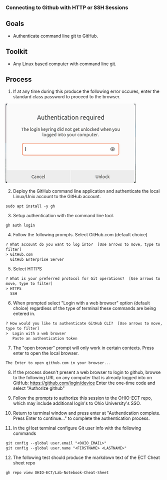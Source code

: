 ### Connecting to Github with HTTP or SSH Sessions

## Goals 

- Authenticate command line git to GitHub.

## Toolkit 

- Any Linux based computer with command line git.

## Process

1. If at any time during this produce the following error occures, enter the standard class password to proceed to the browser.

![Browswer Keyring Error](./images/Browser-keyring-error.png)

2. Deploy the GitHub command line application and authenticate the local Linux/Unix account to the GitHub account.
```
sudo apt install -y gh
```

3. Setup authentication with the command line tool.

```
gh auth login
```

4. Follow the following prompts. Select GitHub.com (default choice)

```
? What account do you want to log into?  [Use arrows to move, type to filter]
> GitHub.com
  GitHub Enterprise Server
```

5. Select HTTPS

```
? What is your preferred protocol for Git operations?  [Use arrows to move, type to filter]
> HTTPS
  SSH
```

6. When prompted select "Login with a web browser" option (default choice) regardless of the type of terminal these commands are being entered in.

```
? How would you like to authenticate GitHub CLI?  [Use arrows to move, type to filter]
>  Login with a web browser
   Paste an authentication token
```

7. The "open browser" prompt will only work in certain contexts. Press enter to open the local browser.  
```
The Enter to open github.com in your browser...  
```

8. If the process doesn't present a web browser to login to github, browse to the following URL on any computer that is already logged into on GitHub: https://github.com/login/device  Enter the one-time code and select "Authorize github"

9. Follow the prompts to authorize this session to the OHIO-ECT repo, which may include additional login's to Ohio University's SSO.

10. Return to terminal window and press enter at "Authentication complete. Press Enter to continue..." to complete the authentication process.

11. In the gHost terminal configure Git user info with the following commands
```
git config --global user.email "<OHIO_EMAIL>"
git config --global user.name "<FIRSTNAME> <LASTNAME>"
```

12. The following test should produce the markdown text of the ECT Cheat sheet repo
```
gh repo view OHIO-ECT/Lab-Notebook-Cheat-Sheet
```
